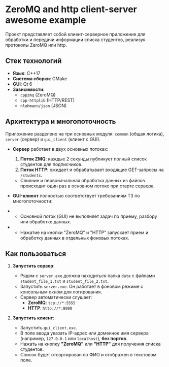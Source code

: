 # ZeroMQ and http client-server awesome example

Проект представляет собой клиент-серверное приложение для обработки и передачи информации списка студентов, реализуя протоколы ZeroMQ или http.

## Стек технологий

- **Язык**: C++17
- **Система сборки**: CMake
- **GUI**: Qt 6
- **Зависимости**:
  - `cppzmq` (ZeroMQ)
  - `cpp-httplib` (HTTP/REST)
  - `nlohmann/json` (JSON)


## Архитектура и многопоточность

Приложение разделено на три основных модуля: `common` (общая логика), `server` (сервер) и `gui_client` (клиент с GUI).

- **Сервер** работает в двух основных потоках:
  1.  **Поток ZMQ**: каждые 2 секунды публикует полный список студентов для подписчиков.
  2.  **Поток HTTP**: ожидает и обрабатывает входящие GET-запросы на `/students`.
  - Слияние и первоначальная обработка данных из файлов происходит один раз в основном потоке при старте сервера.

- **GUI-клиент** полностью соответствует требованиям ТЗ по многопоточности:
- - Основной поток (GUI) не выполняет задач по приему, разбору или обработке данных.
- - Нажатие на кнопки "ZeroMQ" и "HTTP" запускает прием и обработку данных в отдельных фоновых потоках.

## Как пользоваться

1.  **Запустить сервер**:
    - Рядом с `server.exe` должна находиться папка `data` с файлами `student_file_1.txt` и `student_file_2.txt`.
    - Запустить `server.exe`. Он работает в фоновом режиме с консольным окном для логирования.
    - Сервер автоматически слушает:
      - **ZeroMQ**: `tcp://*:5555`
      - **HTTP**: `http://*:8080`

2.  **Запустить клиент**:
    - Запустить `gui_client.exe`.
    - В поле ввода указать IP-адрес или доменное имя сервера (например, `127.0.0.1` или `localhost`), **без портов**.
    - Нажать на кнопку **"ZeroMQ"** или **"HTTP"** для получения списка студентов.
    - Список будет отсортирован по ФИО и отображен в текстовом поле.
